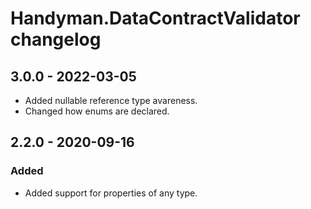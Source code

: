 # Handyman.DataContractValidator changelog

## 3.0.0 - 2022-03-05

* Added nullable reference type avareness.
* Changed how enums are declared.

## 2.2.0 - 2020-09-16

### Added

* Added support for properties of any type.
